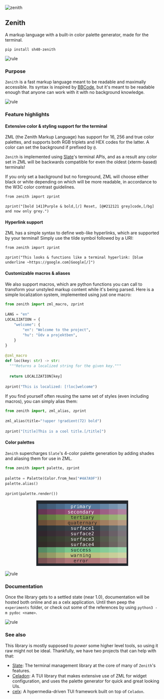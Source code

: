 ![zenith](https://singlecolorimage.com/get/4A7A9F/1600x200)

## Zenith

A markup language with a built-in color palette generator, made for the terminal.

```
pip install sh40-zenith
```

![rule](https://singlecolorimage.com/get/4A7A9F/1600x3)

### Purpose

`Zenith` is a fast markup language meant to be readable and maximally accessible. Its
syntax is inspired by [BBCode](https://en.wikipedia.org/wiki/BBCode), but it's meant to
be readable enough that anyone can work with it with no background knowledge.

![rule](https://singlecolorimage.com/get/4A7A9F/1600x3)

### Feature highlights

#### Extensive color & styling support for the terminal

ZML (the Zenith Markup Language) has support for 16, 256 and true color palettes, and
supports both RGB triplets and HEX codes for the latter. A color can set the background
if prefixed by `@`.

`Zenith` is implemented using [Slate](https://github.com/shade40/slate)'s terminal APIs,
and as a result any color set in ZML will be backwards compatible for even the oldest
(xterm-based) terminals!

If you only set a background but no foreground, ZML will choose either black or white
depending on which will be more readable, in accordance to the W3C color contrast guidelines. 

```python3
from zenith import zprint

zprint("[bold 141]Purple & bold,[/] Reset, [@#212121 grey]code,[/bg] and now only grey.")
```

#### Hyperlink support

ZML has a simple syntax to define web-like hyperlinks, which are supported by your terminal!
Simply use the tilde symbol followed by a URI:

```python3
from zenith import zprint

zprint("This looks & functions like a terminal hyperlink: [blue underline ~https://google.com]Google[/]")
```

#### Customizable macros & aliases

We also support macros, which are python functions you can call to transform your
unstyled markup content while it's being parsed. Here is a simple localization system,
implemented using just one macro:

```python
from zenith import zml_macro, zprint

LANG = "en"
LOCALIZATION = {
    "welcome": {
        "en": "Welcome to the project",
        "hu": "Üdv a projektben",
    }
}

@zml_macro
def loc(key: str) -> str:
  """Returns a localized string for the given key."""

  return LOCALIZATION[key]

zprint("This is localized: [!loc]welcome")
```

If you find yourself often reusing the same set of styles (even including macros), you can
simply alias them:

```python
from zenith import, zml_alias, zprint

zml_alias(title="!upper !gradient(72) bold")

zprint("[title]This is a cool title.[/title]")
```

#### Color palettes

`Zenith` supercharges `Slate`'s 4-color palette generation by adding shades and
aliasing them for use in ZML.

```python
from zenith import palette, zprint

palette = Palette(Color.from_hex("#4A7A9F"))
palette.alias()

zprint(palette.render())
```

<p align=center>
    <img src="https://github.com/shade40/Zenith/blob/main/assets/palette.png?raw=true" alt="Palette example" width=300>
</p>

![rule](https://singlecolorimage.com/get/4A7A9F/1600x3)

### Documentation

Once the library gets to a settled state (near 1.0), documentation will be hosted both online and as a celx
application. Until then peep the `experiments` folder, or check out some of the references by using
`python3 -m pydoc <name>`.

![rule](https://singlecolorimage.com/get/4A7A9F/1600x3)

### See also

This library is mostly supposed to _power_ some higher level tools, so using it raw might
not be ideal. Thankfully, we have two projects that can help with that:

- [Slate](https://github.com/shade40/slate): The terminal management library at the core of many of `Zenith`'s
    features.
- [Celadon](https://github.com/shade40/celadon): A TUI library that makes extensive use of ZML for widget
    configuration, and uses the palette generator for quick and great looking UIs.
- [celx](https://github.com/shade40/celx): A hypermedia-driven TUI framework built on top of `Celadon`.
